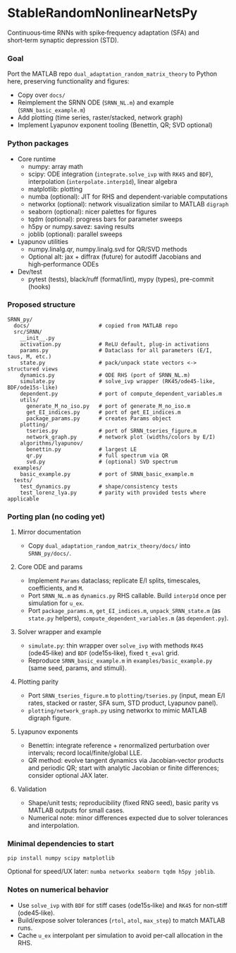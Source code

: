# StableRandomNonlinearNetsPy

Continuous‑time RNNs with spike‑frequency adaptation (SFA) and short‑term synaptic depression (STD).

### Goal
Port the MATLAB repo `dual_adaptation_random_matrix_theory` to Python here, preserving functionality and figures:
- Copy over `docs/`
- Reimplement the SRNN ODE (`SRNN_NL.m`) and example (`SRNN_basic_example.m`)
- Add plotting (time series, raster/stacked, network graph)
- Implement Lyapunov exponent tooling (Benettin, QR; SVD optional)

### Python packages
- Core runtime
  - numpy: array math
  - scipy: ODE integration (`integrate.solve_ivp` with `RK45` and `BDF`), interpolation (`interpolate.interp1d`), linear algebra
  - matplotlib: plotting
  - numba (optional): JIT for RHS and dependent-variable computations
  - networkx (optional): network visualization similar to MATLAB `digraph`
  - seaborn (optional): nicer palettes for figures
  - tqdm (optional): progress bars for parameter sweeps
  - h5py or numpy.savez: saving results
  - joblib (optional): parallel sweeps
- Lyapunov utilities
  - numpy.linalg.qr, numpy.linalg.svd for QR/SVD methods
  - Optional alt: jax + diffrax (future) for autodiff Jacobians and high‑performance ODEs
- Dev/test
  - pytest (tests), black/ruff (format/lint), mypy (types), pre-commit (hooks)

### Proposed structure
```
SRNN_py/
  docs/                      # copied from MATLAB repo
  src/SRNN/
    __init__.py
    activation.py            # ReLU default, plug-in activations
    params.py                # Dataclass for all parameters (E/I, taus, M, etc.)
    state.py                 # pack/unpack state vectors <-> structured views
    dynamics.py              # ODE RHS (port of SRNN_NL.m)
    simulate.py              # solve_ivp wrapper (RK45/ode45-like, BDF/ode15s-like)
    dependent.py             # port of compute_dependent_variables.m
    utils/
      generate_M_no_iso.py   # port of generate_M_no_iso.m
      get_EI_indices.py      # port of get_EI_indices.m
      package_params.py      # creates Params object
    plotting/
      tseries.py             # port of SRNN_tseries_figure.m
      network_graph.py       # network plot (widths/colors by E/I)
    algorithms/lyapunov/
      benettin.py            # largest LE
      qr.py                  # full spectrum via QR
      svd.py                 # (optional) SVD spectrum
  examples/
    basic_example.py         # port of SRNN_basic_example.m
  tests/
    test_dynamics.py         # shape/consistency tests
    test_lorenz_lya.py       # parity with provided tests where applicable
```

### Porting plan (no coding yet)
1) Mirror documentation
   - Copy `dual_adaptation_random_matrix_theory/docs/` into `SRNN_py/docs/`.

2) Core ODE and params
   - Implement `Params` dataclass; replicate E/I splits, timescales, coefficients, and `M`.
   - Port `SRNN_NL.m` as `dynamics.py` RHS callable. Build `interp1d` once per simulation for `u_ex`.
   - Port `package_params.m`, `get_EI_indices.m`, `unpack_SRNN_state.m` (as `state.py` helpers), `compute_dependent_variables.m` (as `dependent.py`).

3) Solver wrapper and example
   - `simulate.py`: thin wrapper over `solve_ivp` with methods `RK45` (ode45‑like) and `BDF` (ode15s‑like), fixed `t_eval` grid.
   - Reproduce `SRNN_basic_example.m` in `examples/basic_example.py` (same seed, params, and stimuli).

4) Plotting parity
   - Port `SRNN_tseries_figure.m` to `plotting/tseries.py` (input, mean E/I rates, stacked or raster, SFA sum, STD product, Lyapunov panel).
   - `plotting/network_graph.py` using networkx to mimic MATLAB digraph figure.

5) Lyapunov exponents
   - Benettin: integrate reference + renormalized perturbation over intervals; record local/finite/global LLE.
   - QR method: evolve tangent dynamics via Jacobian‑vector products and periodic QR; start with analytic Jacobian or finite differences; consider optional JAX later.

6) Validation
   - Shape/unit tests; reproducibility (fixed RNG seed), basic parity vs MATLAB outputs for small cases.
   - Numerical note: minor differences expected due to solver tolerances and interpolation.

### Minimal dependencies to start
```
pip install numpy scipy matplotlib
```
Optional for speed/UX later: `numba networkx seaborn tqdm h5py joblib`.

### Notes on numerical behavior
- Use `solve_ivp` with `BDF` for stiff cases (ode15s‑like) and `RK45` for non‑stiff (ode45‑like).
- Build/expose solver tolerances (`rtol`, `atol`, `max_step`) to match MATLAB runs.
- Cache `u_ex` interpolant per simulation to avoid per‑call allocation in the RHS.
